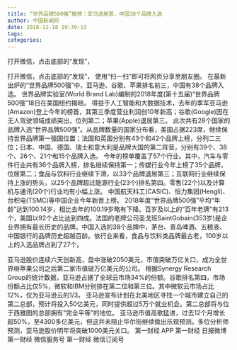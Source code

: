 ```yaml
---
title: “世界品牌500强”揭榜：亚马逊居首，中国38个品牌入选
author: 中国新闻网
date: 2018-12-18 19:39:13
tags: 
categories: 
---
```

打开微信，点击底部的“发现”，
<!-- more -->
打开微信，点击底部的“发现”，
使用“扫一扫”即可将网页分享至朋友圈。
在最新出炉的“世界品牌500强”中，亚马逊、谷歌、苹果排名前三，中国有38个品牌入选。
世界品牌实验室(World Brand Lab)编制的2018年度(第十五届)“世界品牌500强”18日在美国纽约揭晓。
得益于人工智能和大数据技术，去年的季军亚马逊(Amazon)登上今年的榜首，其第三季度营业利润创10年新高；谷歌(Google)因在无人驾驶领域成绩突出，位列第二；苹果(Apple)退居第三。
此次共有28个国家的品牌入选“世界品牌500强”。从品牌数量的国家分布看，美国占据223席，继续保持世界品牌第一强国位置；法国和英国分别有43个和42个品牌上榜，分列二三位；日本、中国、德国、瑞士和意大利是品牌大国的第二阵营，分别有39个、38个、26个、21个和15个品牌入选。
今年的榜单覆盖了57个行业。其中，汽车与零件行业共有36个品牌入榜，排名继续保持第一；传媒行业今年上榜了35个品牌，位居第二；食品与饮料行业继续下滑，以33个品牌退居第三；互联网行业继续保持上涨的势头，以25个品牌超过能源行业(23个)排名第四。零售(22个)以及计算机与通讯(20个)行业均有小幅上涨。
中国航天科工(CASIC)、恒力集团(Hengli)、台积电(TSMC)等中国企业今年新晋上榜。
2018年度“世界品牌500强”平均“年龄”达到100.14岁，相比去年的100.19岁略有下降。百岁及以上的“百年老牌”有213个，美国以92个占比达到四成。法国的老牌公司圣戈班SaintGobain(353岁)是企业界拥有最长历史的品牌。中国入选的38个品牌中，茅台、青岛啤酒、五粮液、中国银行的品牌历史超越百龄。依行业来看，食品与饮料类品牌最古老，100岁以上的入选品牌占到了27个。
 
 
亚马逊股价连续六天创新高，盘中涨破2050美元，市值突破万亿关口，成为全世界继苹果公司之后第二家市值破万亿美元的公司。
根据Synergy Research Group的统计数据，亚马逊占据了全球云市场34%的份额。谷歌排名第四，市场份额占比仅5%，微软和IBM分别排在第二位和第三位。其中微软云市场占比12%，仅为亚马逊云的1/3。
亚马逊宣布计划在北美地区寻找一个城市建立自己的第二总部，预计将投入50亿美元，同时提供超过5万个就业机会。第二总部将与位于西雅图的总部拥有“完全平等”的地位。
亚马逊市值高歌猛进，过去12个月增长超50%，至4300多亿美元，但这并未阻止华尔街继续做出乐观预测。多位分析师预测，亚马逊股价明年将突破1000美元关口。
第一财经
APP
第一财经
日报微博
第一财经
微信服务号
第一财经
微信订阅号
